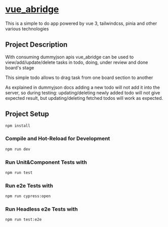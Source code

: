 # [vue_abridge](vue3-abridge.netlify.app/)

This is a simple to do app powered by vue 3, tailwindcss, pinia and other various technologies

## Project Description

With consuming dummyjson apis vue_abridge can be used to view/add/update/delete tasks in todo, doing, under review and done board's stage 

This simple todo allows to drag task from one board section to another

As explained in dummyjson docs adding a new todo will not add it into the server, so during testing: updating/deleting newly added todo will not give expected result, but updating/deleting fetched todos will work as expected.

## Project Setup

```sh
npm install
```

### Compile and Hot-Reload for Development

```sh
npm run dev
```


### Run Unit&Component Tests with

```sh
npm run test
```

### Run e2e Tests with

```sh
npm run cypress:open
```

### Run Headless e2e Tests with

```sh
npm run test:e2e
```
